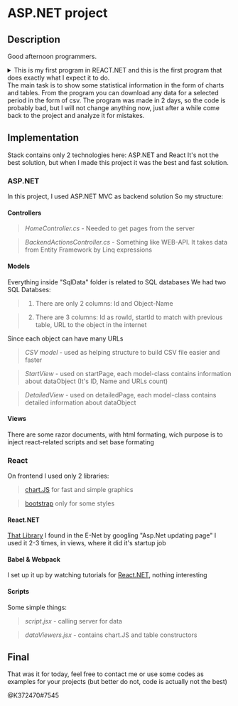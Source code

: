 # ASP.NET project

## Description
Good afternoon programmers.
</br>
<details>
<summary>This is my first program in REACT.NET and this is the first program that does exactly what I expect it to do.</summary>
(using REACT.NET is kind of painful, too hard to use any react dependency: 3/10 would not do it again)
</details>
The main task is to show some statistical information in the form of charts and tables.
From the program you can download any data for a selected period in the form of csv.
The program was made in 2 days, so the code is probably bad, but I will not change anything now, just after a while come back to the project and analyze it for mistakes.


## Implementation
Stack contains only 2 technologies here: ASP.NET and React
It's not the best solution, but when I made this project it was the best and fast solution.

### ASP.NET
In this project, I used ASP.NET MVC as backend solution
So my structure:
#### Controllers
> *HomeController.cs* - Needed to get pages from the server

> *BackendActionsController.cs* - Something like WEB-API. It takes data from Entity Framework by Linq expressions

#### Models
Everything inside "SqlData" folder is related to SQL databases
We had two SQL Databses:
> 1) There are only 2 columns: Id and Object-Name

> 2) There are 3 columns: Id as rowId, startId to match with previous table, URL to the object in the internet

Since each object can have many URLs

> *CSV model* - used as helping structure to build CSV file easier and faster

> *StartView* - used on startPage, each model-class contains information about dataObject (It's ID, Name and URLs count)

> *DetailedView* - used on detailedPage, each model-class contains detailed information about dataObject

#### Views
There are some razor documents, with html formating, wich purpose is to inject react-related scripts and set base formating

### React
On frontend I used only 2 libraries: 
> [chart.JS](https://www.chartjs.org/) for fast and simple graphics

> [bootstrap](https://getbootstrap.com/) only for some styles

#### React.NET
[That Library](https://github.com/reactjs/React.NET) I found in the E-Net by googling "Asp.Net updating page"
I used it 2-3 times, in views, where it did it's startup job
#### Babel & Webpack
I set up it up by watching tutorials for [React.NET](https://github.com/reactjs/React.NET), nothing interesting
#### Scripts
Some simple things:
> *script.jsx* - calling server for data

> *dataViewers.jsx* - contains chart.JS and table constructors

## Final
That was it for today, feel free to contact me or use some codes as examples for your projects (but better do not, code is actually not the best)

@K372470#7545
